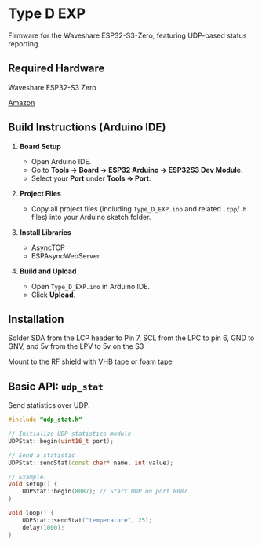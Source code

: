 # Type D EXP

Firmware for the Waveshare ESP32-S3-Zero, featuring UDP-based status reporting.

## Required Hardware

Waveshare ESP32-S3 Zero

<a href="https://www.amazon.com/dp/B0CS6VS1DJ?ref_=ppx_hzsearch_conn_dt_b_fed_asin_title_2">Amazon</a>

## Build Instructions (Arduino IDE)

1. **Board Setup**  
   - Open Arduino IDE.  
   - Go to **Tools → Board → ESP32 Arduino → ESP32S3 Dev Module**.  
   - Select your **Port** under **Tools → Port**.

2. **Project Files**  
   - Copy all project files (including `Type_D_EXP.ino` and related `.cpp`/`.h` files) into your Arduino sketch folder.

3. **Install Libraries**  
   - AsyncTCP  
   - ESPAsyncWebServer  


5. **Build and Upload**  
   - Open `Type_D_EXP.ino` in Arduino IDE.  
   - Click **Upload**.

## Installation

Solder SDA from the LCP header to Pin 7, SCL from the LPC to pin 6, GND to GNV, and 5v from the LPV to 5v on the S3

Mount to the RF shield with VHB tape or foam tape

## Basic API: `udp_stat`

Send statistics over UDP.

```cpp
#include "udp_stat.h"

// Initialize UDP statistics module
UDPStat::begin(uint16_t port);

// Send a statistic
UDPStat::sendStat(const char* name, int value);

// Example:
void setup() {
    UDPStat::begin(8087); // Start UDP on port 8087
}

void loop() {
    UDPStat::sendStat("temperature", 25);
    delay(1000);
}

